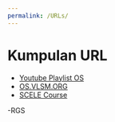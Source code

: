 ```yaml
---
permalink: /URLs/
---
```


# Kumpulan URL
* [Youtube Playlist OS](https://os.vlsm.org/playlists/)
* [OS.VLSM.ORG](https://os.vlsm.org/)
* [SCELE Course](https://scele.cs.ui.ac.id/course/view.php?id=822)


-RGS
